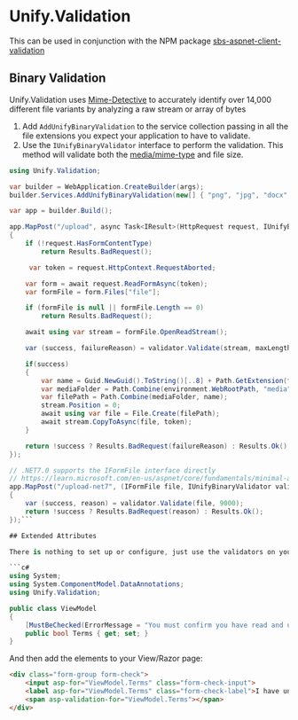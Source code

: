 # Unify.Validation

This can be used in conjunction with the NPM package [sbs-aspnet-client-validation](../../NpmLibraries/sbs-aspnet-client-validation)

## Binary Validation

Unify.Validation uses [Mime-Detective](https://github.com/MediatedCommunications/Mime-Detective)
to accurately identify over 14,000 different file variants by analyzing a raw stream or array of bytes

1. Add `AddUnifyBinaryValidation` to the service collection passing in all the file extensions you expect your application to have to validate.
2. Use the `IUnifyBinaryValidator` interface to perform the validation. This method will validate both the [media/mime-type](https://en.wikipedia.org/wiki/Media_type) and file size.

```c#
using Unify.Validation;

var builder = WebApplication.CreateBuilder(args);
builder.Services.AddUnifyBinaryValidation(new[] { "png", "jpg", "docx" });

var app = builder.Build();

app.MapPost("/upload", async Task<IResult>(HttpRequest request, IUnifyBinaryValidator validator, IWebHostEnvironment environment) =>
{
    if (!request.HasFormContentType)
        return Results.BadRequest();

     var token = request.HttpContext.RequestAborted;

    var form = await request.ReadFormAsync(token);
    var formFile = form.Files["file"];

    if (formFile is null || formFile.Length == 0)
        return Results.BadRequest();

    await using var stream = formFile.OpenReadStream();

    var (success, failureReason) = validator.Validate(stream, maxLength:6291456, Path.GetExtension(formFile.FileName));

    if(success)
    {
        var name = Guid.NewGuid().ToString()[..8] + Path.GetExtension(formFile.FileName);
        var mediaFolder = Path.Combine(environment.WebRootPath, "media");
        var filePath = Path.Combine(mediaFolder, name);
        stream.Position = 0;
        await using var file = File.Create(filePath);
        await stream.CopyToAsync(file, token);
    }

    return !success ? Results.BadRequest(failureReason) : Results.Ok();
});

// .NET7.0 supports the IFormFile interface directly
// https://learn.microsoft.com/en-us/aspnet/core/fundamentals/minimal-apis?view=aspnetcore-7.0#file-uploads-using-iformfile-and-iformfilecollection
app.MapPost("/upload-net7", (IFormFile file, IUnifyBinaryValidator validator) =>
{
    var (success, reason) = validator.Validate(file, 9000);
    return !success ? Results.BadRequest(reason) : Results.Ok();
});```

## Extended Attributes

There is nothing to set up or configure, just use the validators on your models, for example:

```c#
using System;
using System.ComponentModel.DataAnnotations;
using Unify.Validation;

public class ViewModel
{
    [MustBeChecked(ErrorMessage = "You must confirm you have read and understood the privacy policy")]
    public bool Terms { get; set; }
}
```

And then add the elements to your View/Razor page:

```html
<div class="form-group form-check">
    <input asp-for="ViewModel.Terms" class="form-check-input">
    <label asp-for="ViewModel.Terms" class="form-check-label">I have understood the <a asp-page="Privacy">privacy policy</a></label>
    <span asp-validation-for="ViewModel.Terms"></span>
</div>
```